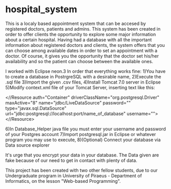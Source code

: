 # hospital_system
This is a localy based appointment system that can be accesed by registered doctors, patients and admins. 
This system has been created in order to offer clients the opportunity to explore some major information about a certain hospital.
Having had a database with all the important information about registered doctors and clients, the system offers that you can choose among available dates in order to set an appointment with a doctor. Of course, it gives you the opportunity that the doctor set his/her availability and so the patient can choose between the available ones.

I worked with Eclipse neon.3
In order that everything works fine:
1)You have to create a database in PostrgreSQL with a desirable name,
2)Execute the .sql file
3)Import the given .csv files,
4)Install Tomcat 7.0 server in Eclipse
5)Modify context.xml file of your Tomcat Server, inserting text like this:

<//Resource auth="Container" driverClassName="org.postgresql.Driver" maxActive="8" 
name="jdbc/LiveDataSource" password="" type="javax.sql.DataSource"
url="jdbc:postgresql://localhost:port/name_of_database" username="">
<//Resource>

6)In Database_Helper java file you must enter your username and password of your Postgres account
7)Import postgresql.jar in Eclipse or whatever program you may use to execute,
8)(Optional) Connect your database via Data source explorer 

It's urge that you encrypt your data in your database.
The Data given are fake because of our need to get in contact with plenty of data.

This project has been created with two other fellow students, due to our Undergraduate program in University of Piraeus - Department of 
Informatics, on the lesson "Web-based Programming".

